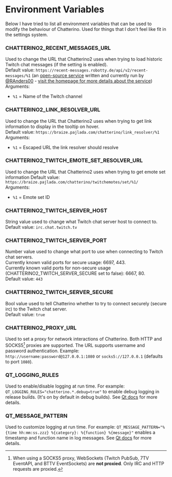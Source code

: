 # Environment Variables

Below I have tried to list all environment variables that can be used to modify the behaviour of Chatterino. Used for things that I don't feel like fit in the settings system.

### CHATTERINO2_RECENT_MESSAGES_URL

Used to change the URL that Chatterino2 uses when trying to load historic Twitch chat messages (if the setting is enabled).  
Default value: `https://recent-messages.robotty.de/api/v2/recent-messages/%1` (an [open-source service](https://github.com/robotty/recent-messages2) written and currently run by [@RAnders00](https://github.com/RAnders00) - [visit the homepage for more details about the service](https://recent-messages.robotty.de/))  
Arguments:

-   `%1` = Name of the Twitch channel

### CHATTERINO2_LINK_RESOLVER_URL

Used to change the URL that Chatterino2 uses when trying to get link information to display in the tooltip on hover.  
Default value: `https://braize.pajlada.com/chatterino/link_resolver/%1`  
Arguments:

-   `%1` = Escaped URL the link resolver should resolve

### CHATTERINO2_TWITCH_EMOTE_SET_RESOLVER_URL

Used to change the URL that Chatterino2 uses when trying to get emote set information
Default value: `https://braize.pajlada.com/chatterino/twitchemotes/set/%1/`  
Arguments:

-   `%1` = Emote set ID

### CHATTERINO2_TWITCH_SERVER_HOST

String value used to change what Twitch chat server host to connect to.  
Default value: `irc.chat.twitch.tv`

### CHATTERINO2_TWITCH_SERVER_PORT

Number value used to change what port to use when connecting to Twitch chat servers.  
Currently known valid ports for secure usage: 6697, 443.  
Currently known valid ports for non-secure usage (CHATTERINO2_TWITCH_SERVER_SECURE set to false): 6667, 80.  
Default value: `443`

### CHATTERINO2_TWITCH_SERVER_SECURE

Bool value used to tell Chatterino whether to try to connect securely (secure irc) to the Twitch chat server.  
Default value: `true`

### CHATTERINO2_PROXY_URL

Used to set a proxy for network interactions of Chatterino. Both HTTP and SOCKS5[^1] proxies are supported. The URL supports username and password authentication. Example: `http://username:password@127.0.0.1:1080` or `socks5://127.0.0.1` (defaults to port `1080`).

[^1]: When using a SOCKS5 proxy, WebSockets (Twitch PubSub, 7TV EventAPI, and BTTV EventSockets) are **not proxied**. Only IRC and HTTP requests are proxied.

### QT_LOGGING_RULES

Used to enable/disable logging at run time. For example: `QT_LOGGING_RULES="chatterino.*.debug=true"` to enable debug logging in release builds. (It's on by default in debug builds). See [Qt docs](https://doc.qt.io/qt-5/qloggingcategory.html) for more details.

### QT_MESSAGE_PATTERN

Used to customize logging at run time. For example: `QT_MESSAGE_PATTERN="%{time hh:mm:ss.zzz} %{category}: %{function} %{message}"` enables a timestamp and function name in log messages. See [Qt docs](https://doc.qt.io/qt-5/qloggingcategory.html) for more details.
